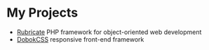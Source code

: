 # My Projects

- [Rubricate](https://github.com/rubricate) PHP framework for object-oriented web development
- [DobokCSS](https://dobokcss.github.io) responsive front-end framework

